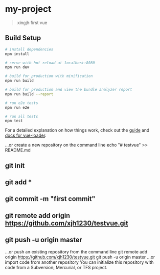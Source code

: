 # my-project

> xingjh first vue

## Build Setup

``` bash
# install dependencies
npm install

# serve with hot reload at localhost:8080
npm run dev

# build for production with minification
npm run build

# build for production and view the bundle analyzer report
npm run build --report

# run e2e tests
npm run e2e

# run all tests
npm test
```

For a detailed explanation on how things work, check out the [guide](http://vuejs-templates.github.io/webpack/) and [docs for vue-loader](http://vuejs.github.io/vue-loader).

…or create a new repository on the command line
echo "# testvue" >> README.md
## git init
## git add *
## git commit -m "first commit"
## git remote add origin https://github.com/xjh1230/testvue.git
## git push -u origin master

…or push an existing repository from the command line
git remote add origin https://github.com/xjh1230/testvue.git
git push -u origin master
…or import code from another repository
You can initialize this repository with code from a Subversion, Mercurial, or TFS project.
